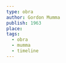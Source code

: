 ```yaml
---
type: obra
author: Gordon Mumma
publish: 1963
place: 
tags:
  - obra
  - mumma
  - timeline
---
```

<span  
class='ob-timelines'  
data-date='1963-02-01-00'  
data-title='Medium size mograph'
data-img="https://i.scdn.co/image/ab67616d0000b2731af46b7cd8b119ca9786ad3c"
data-type='range'  
data-end='1963-11-01-00'>  
</span>